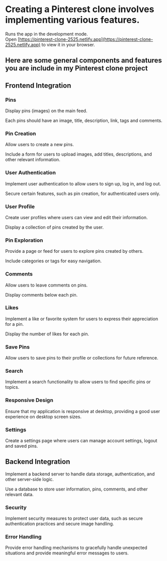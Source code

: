 # Creating a Pinterest clone involves implementing various features. 

Runs the app in the development mode.\
Open [https://pinterest-clone-2525.netlify.app](https://pinterest-clone-2525.netlify.app) to view it in your browser.

## Here are some general components and features you are include in my Pinterest clone project

## Frontend Integration

### Pins

Display pins (images) on the main feed.

Each pins should have an image, title, description, link, tags and comments.

### Pin Creation

Allow users to create a new pins.

Include a form for users to upload images, add titles, descriptions, and other relevant information.

### User Authentication

Implement user authentication to allow users to sign up, log in, and log out.

Secure certain features, such as pin creation, for authenticated users only.

### User Profile

Create user profiles where users can view and edit their information.

Display a collection of pins created by the user.

### Pin Exploration

Provide a page or feed for users to explore pins created by others.

Include categories or tags for easy navigation.

### Comments

Allow users to leave comments on pins.

Display comments below each pin.

### Likes

Implement a like or favorite system for users to express their appreciation for a pin.

Display the number of likes for each pin.

### Save Pins

Allow users to save pins to their profile or collections for future reference.

### Search

Implement a search functionality to allow users to find specific pins or topics.

### Responsive Design

Ensure that my application is responsive at desktop, providing a good user experience on desktop screen sizes.

### Settings

Create a settings page where users can manage account settings, logout and saved pins.

## Backend Integration

Implement a backend server to handle data storage, authentication, and other server-side logic.

Use a database to store user information, pins, comments, and other relevant data.

### Security

Implement security measures to protect user data, such as secure authentication practices and secure image handling.

### Error Handling

Provide error handling mechanisms to gracefully handle unexpected situations and provide meaningful error messages to users.


